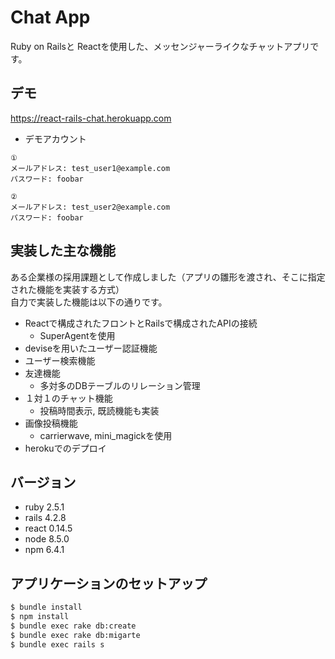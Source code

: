 # Chat App
Ruby on Railsと Reactを使用した、メッセンジャーライクなチャットアプリです。

## デモ

https://react-rails-chat.herokuapp.com

* デモアカウント

```
①
メールアドレス: test_user1@example.com
パスワード: foobar

②
メールアドレス: test_user2@example.com
パスワード: foobar
```

## 実装した主な機能
ある企業様の採用課題として作成しました（アプリの雛形を渡され、そこに指定された機能を実装する方式）  
自力で実装した機能は以下の通りです。

* Reactで構成されたフロントとRailsで構成されたAPIの接続
  * SuperAgentを使用
* deviseを用いたユーザー認証機能
* ユーザー検索機能
* 友達機能
  * 多対多のDBテーブルのリレーション管理
* １対１のチャット機能
  * 投稿時間表示, 既読機能も実装
* 画像投稿機能
  * carrierwave, mini_magickを使用
* herokuでのデプロイ

## バージョン
* ruby 2.5.1
* rails 4.2.8
* react 0.14.5
* node 8.5.0
* npm 6.4.1

## アプリケーションのセットアップ
```sh
$ bundle install
$ npm install
$ bundle exec rake db:create
$ bundle exec rake db:migarte
$ bundle exec rails s
```
